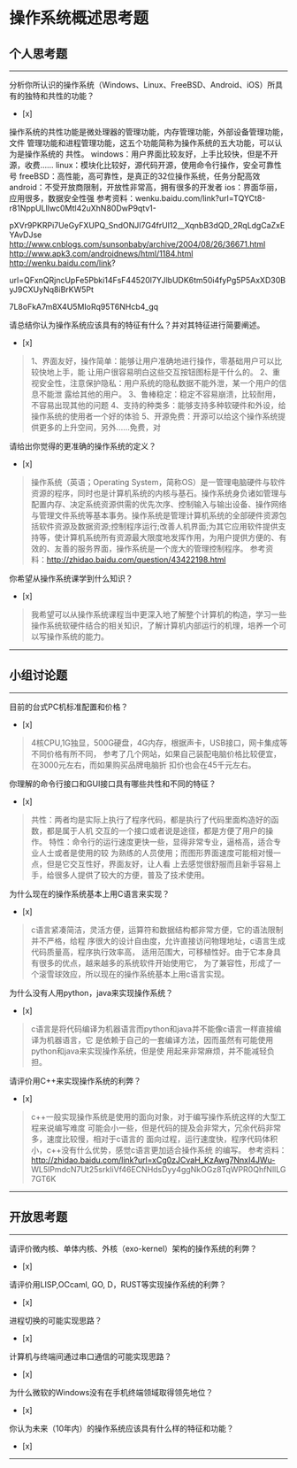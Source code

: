 # 操作系统概述思考题

## 个人思考题

---

分析你所认识的操作系统（Windows、Linux、FreeBSD、Android、iOS）所具有的独特和共性的功能？
- [x]  

>  
操作系统的共性功能是微处理器的管理功能，内存管理功能，外部设备管理功能，文件
管理功能和进程管理功能，这五个功能简称为操作系统的五大功能，可以认为是操作系统的
共性。
windows：用户界面比较友好，上手比较快，但是不开源，收费……
linux：模块化比较好，源代码开源，使用命令行操作，安全可靠性号
freeBSD：高性能，高可靠性，是真正的32位操作系统，任务分配高效
android：不受开放商限制，开放性非常高，拥有很多的开发者
ios：界面华丽，应用很多，数据安全性强
参考资料：wenku.baidu.com/link?url=TQYCt8-r81NppULlIwc0Mtl42uXhN80DwP9qtv1-

pXVr9PKRPi7UeGyFXUPQ_SndONJI7G4frUl12__XqnbB3dQD_2RqLdgCaZxEYAvDJse
http://www.cnblogs.com/sunsonbaby/archive/2004/08/26/36671.html
http://www.apk3.com/androidnews/html/1184.html
http://wenku.baidu.com/link?

url=QFxnQRjncUpFe5Pbki14FsF44520l7YJlbUDK6tm50i4fyPg5P5AxXD30ByJ9CXUyNq8iBrKW5Pt

7L8oFkA7m8X4U5MIoRq95T6NHcb4_gq

请总结你认为操作系统应该具有的特征有什么？并对其特征进行简要阐述。
- [x]  

>1、界面友好，操作简单：能够让用户准确地进行操作，零基础用户可以比较快地上手，能
让用户很容易明白这些交互按钮图标是干什么的。
2、重视安全性，注意保护隐私：用户系统的隐私数据不能外泄，某一个用户的信息不能泄
露给其他的用户。
3、鲁棒稳定：稳定不容易崩溃，比较耐用，不容易出现其他的问题
4、支持的种类多：能够支持多种软硬件和外设，给操作系统的使用者一个好的体验
5、开源免费：开源可以给这个操作系统提供更多的上升空间，另外……免费，对   

请给出你觉得的更准确的操作系统的定义？
- [x]  

> 操作系统（英语；Operating System，简称OS）是一管理电脑硬件与软件资源的程序，同时也是计算机系统的内核与基石。操作系统身负诸如管理与配置内存、决定系统资源供需的优先次序、控制输入与输出设备、操作网络与管理文件系统等基本事务。操作系统是管理计算机系统的全部硬件资源包括软件资源及数据资源;控制程序运行;改善人机界面;为其它应用软件提供支持等，使计算机系统所有资源最大限度地发挥作用，为用户提供方便的、有效的、友善的服务界面，操作系统是一个庞大的管理控制程序。
参考资料：http://zhidao.baidu.com/question/43422198.html  

你希望从操作系统课学到什么知识？
- [x]  

> 我希望可以从操作系统课程当中更深入地了解整个计算机的构造，学习一些操作系统软硬件结合的相关知识，了解计算机内部运行的机理，培养一个可以写操作系统的能力。  

---

## 小组讨论题

---

目前的台式PC机标准配置和价格？
- [x]  

> 4核CPU,1G独显，500G硬盘，4G内存，根据声卡，USB接口，网卡集成等不同价格有所不同，
参考了几个网站，如果自己装配电脑价格比较便宜，在3000元左右，而如果购买品牌电脑折
扣价也会在45千元左右。

你理解的命令行接口和GUI接口具有哪些共性和不同的特征？
- [x]  

> 共性：两者均是实际上执行了程序代码，都是执行了代码里面构造好的函数，都是属于人机
交互的一个接口或者说是途径，都是方便了用户的操作。
特性：命令行的运行速度更快一些，显得非常专业，逼格高，适合专业人士或者是使用的较
为熟练的人员使用；而图形界面速度可能相对慢一点，但是它交互性好，界面友好，让人看
上去感觉很舒服而且新手容易上手，给很多人提供了较大的方便，普及了技术使用。

为什么现在的操作系统基本上用C语言来实现？
- [x]  

>c语言紧凑简洁，灵活方便，运算符和数据结构都非常方便，它的语法限制并不严格，给程
序很大的设计自由度，允许直接访问物理地址，c语言生成代码质量高，程序执行效率高，
适用范围大，可移植性好。由于它本身具有很多的优点，越来越多的系统软件开始使用它，
为了兼容性，形成了一个滚雪球效应，所以现在的操作系统基本上用c语言实现。  

为什么没有人用python，java来实现操作系统？
- [x]  

> c语言是将代码编译为机器语言而python和java并不能像c语言一样直接编译为机器语言，它
是依赖于自己的一套编译方法，因而虽然有可能使用python和java来实现操作系统，但是使
用起来非常麻烦，并不能减轻负担。

请评价用C++来实现操作系统的利弊？
- [x]  

> c++一般实现操作系统是使用的面向对象，对于编写操作系统这样的大型工程来说编写难度
可能会小一些，但是代码的提及会非常大，冗余代码非常多，速度比较慢，相对于c语言的
面向过程，运行速度快，程序代码体积小，c++没有什么优势，感觉c语言更加适合操作系统
的编写。
参考资料：http://zhidao.baidu.com/link?url=xCg0zJCvaH_KzAwg7NnxI4JWu-
WL5lPmdcN7Ut25srkIiVf46ECNHdsDyy4ggNkOGz8TqWPR0QhfNllLG7GT6K 

---

## 开放思考题

---

请评价微内核、单体内核、外核（exo-kernel）架构的操作系统的利弊？
- [x]  

>  

请评价用LISP,OCcaml, GO, D，RUST等实现操作系统的利弊？
- [x]  

>  

进程切换的可能实现思路？
- [x]  

>  

计算机与终端间通过串口通信的可能实现思路？
- [x]  

>  

为什么微软的Windows没有在手机终端领域取得领先地位？
- [x]  

>  

你认为未来（10年内）的操作系统应该具有什么样的特征和功能？
- [x]  

>  

---
